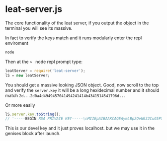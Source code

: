 # leat-server.js

The core functionality of the leat server, if you output the object in the terminal you will see its massive.

In fact to verify the keys match and it runs modularly enter the repl enviroment 

```bash
node
```

Then at the `> ` node repl prompt type:

```javascript
leatServer = require('leat-server'); 
lS = new leatServer; 
```

You should get a massive looking JSON object. Good, now scroll to the top and verify the `server.key` 
it will be a long hexidecimal number and it should match `2d...2d0a4d4949457041494241414b4341514541796d...`

Or more easily

```javascript
lS.server.key.toString();
// '-----BEGIN RSA PRIVATE KEY-----\nMIIEpAIBAAKCAQEAymLBp2QeW632CuG5PSAI/ivElNPZaFHxGOu4XA8mHru7sSYg\n93jUGcBDILVKFwPGApQAK+bF3gjdSqHQbIx+5YWV8fFErvl8ZlfM14U8CZ+29DER\nQcbsKeApiN3K8rK7N3hCnP/F3n2xXInMxMf81f5t0jRHKtI1GlreR5DQ8ZILRfMS\nRseNdKYDukvJoVcpyjEVHUh9ZGVLvDwQcMleJlIKjxJ1KeVyTdo2gYmJvtKSNU98\nfyS345HmRHgHrEa1/t/S7GkQTbCTYCevV4f99UnjJInrs/pAJlgWasW0xG91etyL\nc6GwscBVxlFzBlwvt46VJyXruJRRXInRU/umQQIDAQABAoIBAFw0dgnvQS1/qhL3\nF8/TYoV6J0uu4OP4QSGbcxjuBe4GldJ1jptwvyEkSPED50do/rN5/kICF6+61icE\nZdKuh7nGDLR3uVUGcTinU7n1B49S5qWGHVicakgByqqCcc30w/rXnXGtzdY56a5B\nUbttabGNAze7fZjywCLLt21fevIzSdOmnWpayTmZRFd4969Gkpaqsdd/7xwq3xEN\nR9YVG0M6qeXR/em3JOoiAj8SXPQuelPHKbrqGmgm6lqpn43FvlJcjv+VrIS/LKkP\nxa6FCvjuG2AWmWSloGXmic8+VsltXhV2fTSgMZoMlBWIVKnI08Ogg2+24JYJE5fP\nqwtWGmECgYEA6pIh1RY/Fwmiic2T/+kEdefZ7lIISxCSfdzDX74HaHt4Haorchfa\ncFAgL5i56/DVBdy7zhQ9YKL/2q91EsVdBE0ERtr4BL6vUR9Llt9ORgDpqpIlEiZF\n4LHOs/HeLPnGMn1OntFZOEg/j/SiccM/OW1CpWDciJShYmNPcT1/Ek0CgYEA3N/q\n8534A0i/fFGsUsNuwfgSqKK7e/n8chkwJbQR6JBF07eMHRYUsN70ni2ngeaERj5T\n8nE/8xKIzFgwOZ5ZaVR66E4a15R150g2Y8NlNbePdezU8xw6h0+TNn1uH57dQhMR\n7DIXB/0k8ee7b3hlVG2M2WUJ4uJK9N1i42obVcUCgYEAo16biZkw346qUWeIiFd1\n79hGhCFF/WHRZS94Mxpadn5nreFy2MecL1Te1cd81cKp2qddda3LAZ8Eqv5Af45N\ntk0diWvACS31VH6DWtSz4zWHiHC4uOdHC7NKzzDJGHHthASZ2SrdBMHs4wnyiWD+\ni7R5Ek1fyxAZRjj8f1XhRpECgYEAkuv307l+omCfz0hcwmjxoeEsODSXVe6B+Du9\nBTd0uihN6nkroKVxef205gskY4o87qTDHoAqs7ved18qJQmqHCBv6VsbC8/bZc9p\nLo9pIYRKz3yMYnKilCNgn1xsBmiccTlSMLVZEJ1ZF/i3e3ywmqqMiIdnPh6dEai6\nAOAx8qkCgYAnE+giM7v2ijWyoeN3S7KSf6gDGzt+MKMKkXeWRII5TTdyvtkKPinN\nf+JrSRLXf5VIK+DKS8dC7Itfb+HH0GSrzR/YbrSnwiHYl7rKZ22hjT52OvRi32s5\nQNEXH8goGzZi1jhSXzHXW/ZDEBi8+qYEV6/HN/3h5mEzzV9M6N/nSA==\n-----END RSA PRIVATE KEY-----\n'
```

This is our devel key and it just proves localhost. but we may use it in the genises block after launch.

